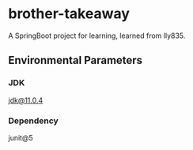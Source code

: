 # brother-takeaway
A SpringBoot project for learning, learned from lly835.

## Environmental Parameters

### JDK

jdk@11.0.4

### Dependency

junit@5
